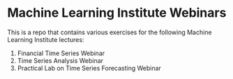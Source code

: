 # Machine Learning Institute Webinars
This is a repo that contains various exercises for the following Machine Learning Institute lectures:
1. Financial Time Series Webinar
2. Time Series Analysis Webinar
3. Practical Lab on Time Series Forecasting Webinar
